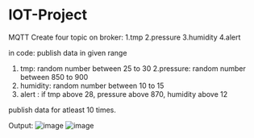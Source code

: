# IOT-Project
MQTT 
Create four topic on broker:
1.tmp
2.pressure
3.humidity
4.alert


in code: publish data in given range
1. tmp: random number between 25 to 30
2.pressure: random number between 850 to 900
3. humidity: random number between 10 to 15
4. alert : if tmp above 28, pressure above 870, humidity above 12


publish data for atleast 10 times. 


Output: 
![image](https://user-images.githubusercontent.com/49331673/115655762-91479c80-a351-11eb-9c1b-0ceec0dc40fa.png)
![image](https://user-images.githubusercontent.com/49331673/115655793-a290a900-a351-11eb-8336-2c0754dcc5cf.png)
